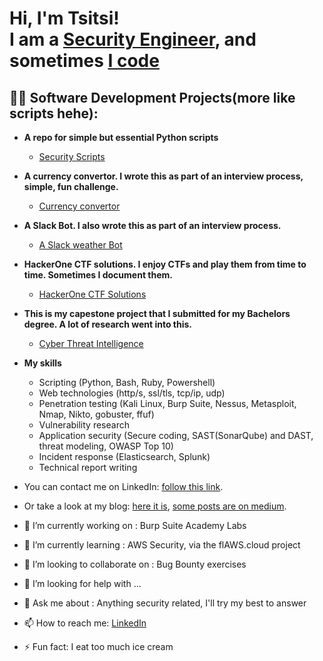 <h1>Hi, I'm Tsitsi! <br/>I am a <a href="https://www.linkedin.com/in/tsitsiflora/">Security Engineer</a>, and sometimes <a href="https://github.com/tsitsiflora">I code</a>

<h2>👨‍💻 Software Development Projects(more like scripts hehe):</h2>

- <b>A repo for simple but essential Python scripts</b>
  - [Security Scripts](https://github.com/tsitsiflora/SecurityScripts)
- <b>A currency convertor. I wrote this as part of an interview process, simple, fun challenge.</b>
  - [Currency convertor](https://github.com/tsitsiflora/currency_converter)
- <b>A Slack Bot. I also wrote this as part of an interview process.</b>
  - [A Slack weather Bot](https://github.com/tsitsiflora/JumoBot)
- <b>HackerOne CTF solutions. I enjoy CTFs and play them from time to time. Sometimes I document them.</b>
  - [HackerOne CTF Solutions](https://github.com/tsitsiflora/hackeroneCTF)
- <b>This is my capestone project that I submitted for my Bachelors degree. A lot of research went into this.</b>
  - [Cyber Threat Intelligence](https://github.com/tsitsiflora/cyber_threat_intelligence)
  
  
  
  
- <b> My skills</b>
  - Scripting (Python, Bash, Ruby, Powershell)
  - Web technologies (http/s, ssl/tls, tcp/ip, udp)
  - Penetration testing (Kali Linux, Burp Suite, Nessus, Metasploit, Nmap, Nikto, gobuster, ffuf)
  - Vulnerability research
  - Application security (Secure coding, SAST(SonarQube) and DAST, threat modeling, OWASP Top 10)
  - Incident response (Elasticsearch, Splunk)
  - Technical report writing
  


- You can contact me on LinkedIn: [follow this link](https://linkedin.com/in/tsitsiflora).
- Or take a look at my blog: [here it is](https://tsitsiflora.github.io/), [some posts are on medium](https://medium.com/@tsitsiflora).


- 🔭 I’m currently working on : Burp Suite Academy Labs
- 🌱 I’m currently learning : AWS Security, via the flAWS.cloud project
- 👯 I’m looking to collaborate on : Bug Bounty exercises
- 🤔 I’m looking for help with ...
- 💬 Ask me about : Anything security related, I'll try my best to answer
- 📫 How to reach me: [LinkedIn](https://linkedin.com/in/tsitsiflora)
- ⚡ Fun fact: I eat too much ice cream

